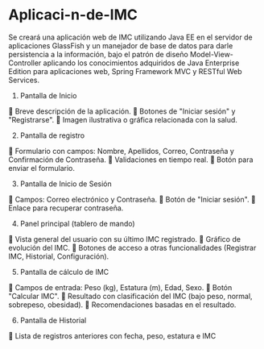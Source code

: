 # Aplicaci-n-de-IMC

Se creará una aplicación web de IMC utilizando Java EE en el servidor de aplicaciones GlassFish y un manejador de base de datos para darle persistencia a la información, bajo el patrón de diseño Model-View-Controller aplicando los conocimientos adquiridos de Java Enterprise Edition para aplicaciones web, Spring Framework MVC y RESTful Web Services.

1.	Pantalla de Inicio

	Breve descripción de la aplicación.
	Botones de "Iniciar sesión" y "Registrarse".
	Imagen ilustrativa o gráfica relacionada con la salud.

2.	Pantalla de registro

	Formulario con campos: Nombre, Apellidos, Correo, Contraseña y Confirmación de Contraseña.
	Validaciones en tiempo real.
	Botón para enviar el formulario.

3.	Pantalla de Inicio de Sesión

	Campos: Correo electrónico y Contraseña.
	Botón de "Iniciar sesión".
	Enlace para recuperar contraseña.

4.	Panel principal (tablero de mando)

	Vista general del usuario con su último IMC registrado.
	Gráfico de evolución del IMC.
	Botones de acceso a otras funcionalidades (Registrar IMC, Historial, Configuración).

5.	Pantalla de cálculo de IMC

	Campos de entrada: Peso (kg), Estatura (m), Edad, Sexo.
	Botón "Calcular IMC".
	Resultado con clasificación del IMC (bajo peso, normal, sobrepeso, obesidad).
	Recomendaciones basadas en el resultado.

6.	Pantalla de Historial

	Lista de registros anteriores con fecha, peso, estatura e IMC
